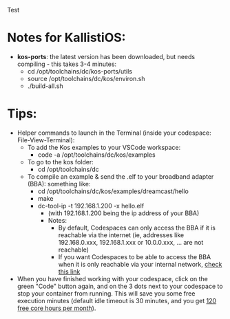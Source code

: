 Test

# Notes for KallistiOS:
  * __kos-ports__: the latest version has been downloaded, but needs compiling - this takes 3-4 minutes:
    * cd /opt/toolchains/dc/kos-ports/utils
    * source /opt/toolchains/dc/kos/environ.sh
    * ./build-all.sh

# Tips:
  * Helper commands to launch in the Terminal (inside your codespace: File-View-Terminal):
    * To add the Kos examples to your VSCode workspace:
      * code -a /opt/toolchains/dc/kos/examples
    * To go to the kos folder:
      * cd /opt/toolchains/dc
    * To compile an example & send the .elf to your broadband adapter (BBA): something like:
      * cd /opt/toolchains/dc/kos/examples/dreamcast/hello
      * make
      * dc-tool-ip -t 192.168.1.200 -x hello.elf
        * (with 192.168.1.200 being the ip address of your BBA)
        * Notes:
          * By default, Codespaces can only access the BBA if it is reachable via the internet (ie, addresses like 192.168.0.xxx, 192.168.1.xxx or 10.0.0.xxx, ... are not reachable)
          * If you want Codespaces to be able to access the BBA when it is only reachable via your internal network, [check this link](https://docs.github.com/en/codespaces/developing-in-codespaces/connecting-to-a-private-network)
  * When you have finished working with your codespace, click on the green "Code" button again, and on the 3 dots next to your codespace to stop your container from running. This will save you some free execution minutes (default idle timeout is 30 minutes, and you get [120 free core hours per month](https://docs.github.com/en/billing/managing-billing-for-github-codespaces/about-billing-for-github-codespaces#monthly-included-storage-and-core-hours-for-personal-accounts)).
